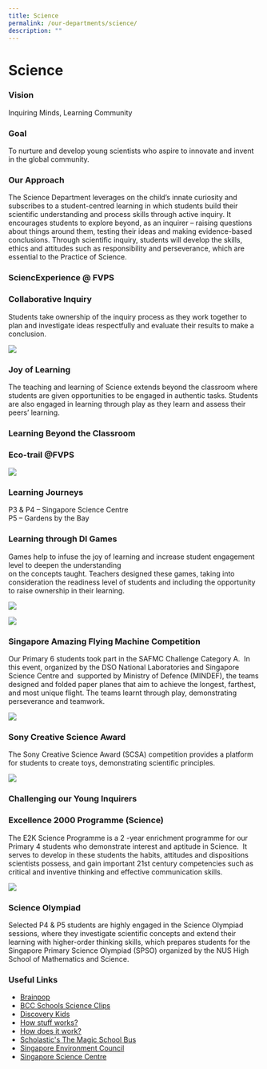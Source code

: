 ```yaml
---
title: Science
permalink: /our-departments/science/
description: ""
---
```

# Science

### Vision  

Inquiring Minds, Learning Community

### Goal  

To nurture and develop young scientists who aspire to innovate and invent in the global community.

### Our Approach

The Science Department leverages on the child’s innate curiosity and subscribes to a student-centred learning in which students build their scientific understanding and process skills through active inquiry. It encourages students to explore beyond, as an inquirer – raising questions about things around them, testing their ideas and making evidence-based conclusions. Through scientific inquiry, students will develop the skills, ethics and attitudes such as responsibility and perseverance, which are essential to the Practice of Science.

### **SciencExperience @ FVPS**

### Collaborative Inquiry  
Students take ownership of the inquiry process as they work together to plan and investigate ideas respectfully and evaluate their results to make a conclusion.


![](/images/Our%20departments/Science/science%20pic%201.jpg)

### Joy of Learning

The teaching and learning of Science extends beyond the classroom where students are given opportunities to be engaged in authentic tasks. Students are also engaged in learning through play as they learn and assess their peers’ learning.

### Learning Beyond the Classroom

### Eco-trail @FVPS

![](/images/Our%20departments/Science/science%20pic%202.jpg)

### Learning Journeys

P3 & P4 – Singapore Science Centre  
P5 – Gardens by the Bay 

### Learning through DI Games

Games help to infuse the joy of learning and increase student engagement level to deepen the understanding  
on the concepts taught. Teachers designed these games, taking into consideration the readiness level of students and including the opportunity to raise ownership in their learning.

![](/images/Our%20departments/Science/sciecne%20pic%203.jpg)

![](/images/Our%20departments/Science/science%20pic%204.jpg)

### Singapore Amazing Flying Machine Competition

Our Primary 6 students took part in the SAFMC Challenge Category A.  In this event, organized by the DSO National Laboratories and Singapore Science Centre and  supported by Ministry of Defence (MINDEF), the teams designed and folded paper planes that aim to achieve the longest, farthest, and most unique flight. The teams learnt through play, demonstrating perseverance and teamwork.

![](/images/Our%20departments/Science/sciecne%20pic%205.png)

### Sony Creative Science Award

The Sony Creative Science Award (SCSA) competition provides a platform for students to create toys, demonstrating scientific principles.


![](/images/Our%20departments/Science/science%20pic%206.jpg)


### Challenging our Young Inquirers

### **Excellence 2000 Programme (Science)**

The E2K Science Programme is a 2 -year enrichment programme for our Primary 4 students who demonstrate interest and aptitude in Science.  It serves to develop in these students the habits, attitudes and dispositions scientists possess, and gain important 21st century competencies such as critical and inventive thinking and effective communication skills.

![](/images/Our%20departments/Science/science%20pic%207.jpg)

### **Science Olympiad**  

Selected P4 & P5 students are highly engaged in the Science Olympiad sessions, where they investigate scientific concepts and extend their learning with higher-order thinking skills, which prepares students for the Singapore Primary Science Olympiad (SPSO) organized by the NUS High School of Mathematics and Science.

### Useful Links

*   [Brainpop](https://www.brainpop.com/)
*   [BCC Schools Science Clips](https://www.bbc.co.uk/schools/scienceclips/index_flash.shtml)
*   [Discovery Kids](https://kids.discovery.com/)
*   [How stuff works?](https://www.howstuffworks.com/)
*   [How does it work?](https://www.energyquest.ca.gov/how_it_works/)
*   [Scholastic's The Magic School Bus](https://www.scholastic.com/magicschoolbus/)
*   [Singapore Environment Council](https://www.sec.org.sg/)
*   [Singapore Science Centre](https://www.science.edu.sg/Pages/SCBHome.aspx)